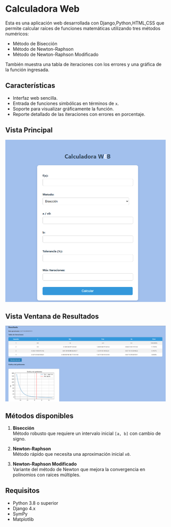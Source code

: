 #  Calculadora Web 

Esta es una aplicación web desarrollada con Django,Python,HTML,CSS que permite calcular raíces de funciones matemáticas utilizando tres métodos numéricos:

- Método de Bisección
- Método de Newton-Raphson
- Método de Newton-Raphson Modificado

También muestra una tabla de iteraciones con los errores y una gráfica de la función ingresada.



## Características

- Interfaz web sencilla.
- Entrada de funciones simbólicas en términos de `x`.
- Soporte para visualizar gráficamente la función.
- Reporte detallado de las iteraciones con errores en porcentaje.



## Vista Principal

![App Screenshot](calculadora/img/v1.png)


## Vista Ventana de Resultados

![App Screenshot](calculadora/img/v2.png)






## Métodos disponibles

1. **Bisección**  
   Método robusto que requiere un intervalo inicial `[a, b]` con cambio de signo.

2. **Newton-Raphson**  
   Método rápido que necesita una aproximación inicial `x0`.

3. **Newton-Raphson Modificado**  
   Variante del método de Newton que mejora la convergencia en polinomios con raíces múltiples.



## Requisitos

- Python 3.8 o superior
- Django 4.x
- SymPy
- Matplotlib



